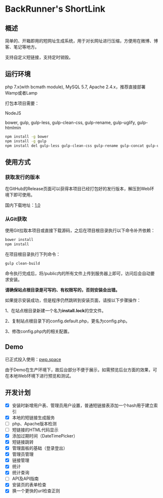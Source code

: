 # BackRunner's ShortLink

## 概述

简单的、开箱即用的短网址生成系统，用于对长网址进行压缩，方便用在微博、博客、笔记等地方。

支持自定义短链接，支持定时销毁。

## 运行环境

php 7.x(with bcmath module), MySQL 5.7, Apache 2.4.x，推荐直接部署Wamp或者Lamp

打包本项目需要：

NodeJS

bower, gulp, gulp-less, gulp-clean-css, gulp-rename, gulp-uglify, gulp-htmlmin

```bash
npm install -g bower
npm install -g gulp
npm install del gulp-less gulp-clean-css gulp-rename gulp-concat gulp-uglify gulp-htmlmin --save-dev
```

## 使用方式

### 获取发行的版本

在GitHub的Release页面可以获得本项目已经打包好的发行版本，解压到Web环境下即可使用。

国内下载地址：[1.0](https://static.backrunner.top/brshortlink/1.0/brshortlink.zip)

### 从Git获取

使用Git拉取本项目或直接下载源码，之后在项目根目录执行以下命令补齐依赖：

```bash
bower install
npm install
```

在项目根目录执行下列命令：

```bash
gulp clean-build
```

命令执行完成后，将/public内的所有文件上传到服务器上即可，访问后会自动要求安装。

**请确保站点根目录是可写的、有权限写的，否则安装会出错。**

如果提示安装成功，但是程序仍然跳转到安装页面，请按以下步骤操作：

1、在站点根目录新建一个名为**install.lock**的空文件。

2、复制站点根目录下的config.default.php，更名为config.php。

3、修改config.php内的相关配置。

## Demo

已正式投入使用：[pwp.space](https://pwp.space)

由于Demo在生产环境下，故后台部分不便于展示，如需预览后台方面的效果，可在本地Web环境下进行预览和测试。

## 开发计划

- [x] 安装时新增用户表、管理员用户设置，普通短链接表添加一个hash用于建立索引
- [x] 本地的短链接生成服务
- [ ] php、Apache版本检测
- [ ] 短链接的HTML代码显示
- [x] 添加过期时间（DateTimePicker）
- [x] 短链接跳转
- [x] 管理面板的基础（登录登出）
- [x] 管理员管理
- [x] 链接管理
- [x] 统计
- [x] 统计查询
- [ ] API及API指南
- [x] 安装页的表单检查
- [x] 换一个更快的url检查正则
